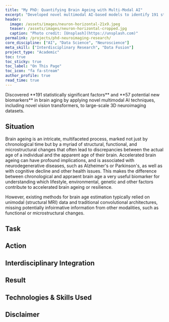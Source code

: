 ```yaml
---
title: "My PhD: Quantifying Brain Ageing with Multi-Modal AI"
excerpt: "Developed novel multimodal AI-based models to identify 191 statistically significant factors and 57 potential new biomarkers in brain aging."
header:
  image: /assets/images/neuron-horizontal-21x9.jpeg
  teaser: /assets/images/neuron-horizontal-cropped.jpg
  caption: "Photo credit: [Unsplash](https://unsplash.com)"
permalink: /projects/phd-neuroimaging-research/
core_discipline: ["AI", "Data Science", "Neuroscience"]
meta_skill: ["Interdisciplinary Research", "Data Fusion"]
project_type: "Academic"
toc: true
toc_sticky: true
toc_label: "On This Page"
toc_icon: "fa fa-stream"
author_profile: true
read_time: true
---
```



<div class="notice--info" markdown="1">
Discovered **191 statistically significant factors** and **57 potential new biomarkers** in brain aging by applying novel multimodal AI techniques, including novel vision transformers, to large-scale 3D neuroimaging datasets.
</div>

## Situation

Brain ageing is an intricate, multifaceted process, marked not just by chronological time but by a myriad of structural, functional, and microstructural changes that often lead to discrepancies between the actual age of a individual and the apparent age of their brain. Accelerated brain ageing can have profound implications, and is associated with neurodegenerative diseases, such as Alzheimer's or Parkinson's, as well as with cognitive decline and other health issues. This makes the difference between chronological and appraent brain age a very useful biomarker for understanding which lifestyle, environmental, genetic and other factors contribute to accelerated brain ageing or resilience.

However, existing methods for brain age estimation typically relied on unimodal (structural MRI) data and traditional convolutional architectures, missing potentially infoirmative information from other modalities, such as functional or microstructural changes. 

## Task




## Action



## Interdisciplinary Integration



## Result



## Technologies & Skills Used


## Disclaimer
